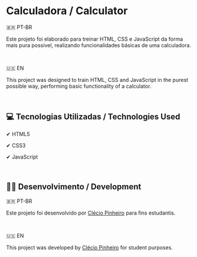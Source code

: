 # Calculadora / Calculator

🇧🇷 PT-BR

Este projeto foi elaborado para treinar HTML, CSS e JavaScript da forma mais pura possível, realizando funcionalidades básicas de uma calculadora.

<br>

🇺🇸 EN

This project was designed to train HTML, CSS and JavaScript in the purest possible way, performing basic functionality of a calculator.

<br>

## 💻 Tecnologias Utilizadas / Technologies Used
✔ HTML5

✔ CSS3

✔ JavaScript

<br>

## 👨‍💻 Desenvolvimento / Development
🇧🇷 PT-BR

Este projeto foi desenvolvido por [Clécio Pinheiro]() para fins estudantis.

<br>

🇺🇸 EN

This project was developed by [Clécio Pinheiro]() for student purposes.